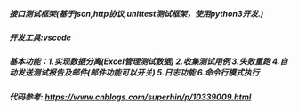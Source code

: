 ##### 接口测试框架(基于json,http协议,unittest测试框架，使用python3开发.)
##### 开发工具:vscode
##### 基本功能：1.实现数据分离(Excel管理测试数据) 2.收集测试用例 3.失败重跑 4.自动发送测试报告及邮件(邮件功能可以开关) 5.日志功能 6.命令行模式执行

##### 代码参考: https://www.cnblogs.com/superhin/p/10339009.html
